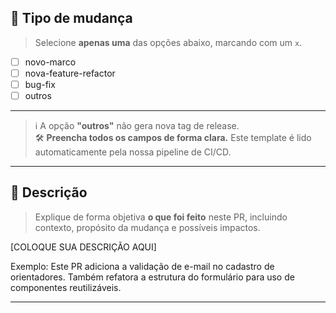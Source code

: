 ## 📑 Tipo de mudança

<!-- Selecione UMA das opções abaixo -->
> Selecione **apenas uma** das opções abaixo, marcando com um `x`.

- [ ] novo-marco
- [ ] nova-feature-refactor
- [ ] bug-fix
- [ ] outros

---

> ℹ️ A opção **"outros"** não gera nova tag de release.  
> 🛠️ **Preencha todos os campos de forma clara.** Este template é lido automaticamente pela nossa pipeline de CI/CD.

---

## 📝 Descrição

> Explique de forma objetiva **o que foi feito** neste PR, incluindo contexto, propósito da mudança e possíveis impactos.

[COLOQUE SUA DESCRIÇÃO AQUI]

Exemplo:
Este PR adiciona a validação de e-mail no cadastro de orientadores. Também refatora a estrutura do formulário para uso de componentes reutilizáveis.

---